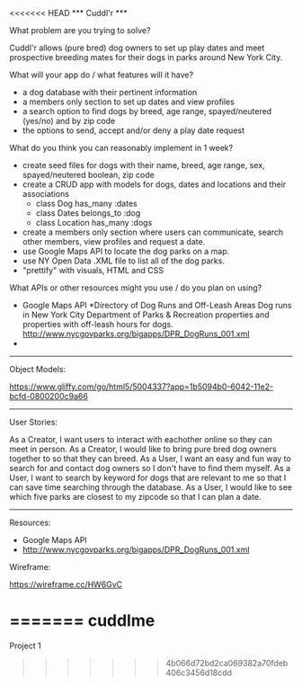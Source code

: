 <<<<<<< HEAD
  *** Cuddl'r *** 
  
  What problem are you trying to solve?
  
  Cuddl'r allows (pure bred) dog owners to set up play dates and meet prospective breeding mates for their dogs in parks around New York City. 

  What will your app do / what features will it have?
  
  * a dog database with their pertinent information
  * a members only section to set up dates and view profiles
  * a search option to find dogs by breed, age range, spayed/neutered (yes/no) and by zip code
  * the options to send, accept and/or deny a play date request
  

  What do you think you can reasonably implement in 1 week?
  * create seed files for dogs with their name, breed, age range, sex, spayed/neutered boolean, zip code
  * create a CRUD app with models for dogs, dates and locations and their associations
    - class Dog has_many :dates
    - class Dates belongs_to :dog
    - class Location has_many :dogs
  * create a members only section where users can communicate, search other members, view profiles and request a date.
  * use Google Maps API to locate the dog parks on a map.
  * use NY Open Data .XML file to list all of the dog parks.
  * "prettify" with visuals, HTML and CSS 

  What APIs or other resources might you use / do you plan on using?

  * Google Maps API
  *Directory of Dog Runs and Off-Leash Areas
  Dog runs in New York City Department of Parks & Recreation properties and properties with off-leash hours for dogs.
  http://www.nycgovparks.org/bigapps/DPR_DogRuns_001.xml
  * 

  ---- 

  Object Models:

  https://www.gliffy.com/go/html5/5004337?app=1b5094b0-6042-11e2-bcfd-0800200c9a66

  ----

  User Stories:

  As a Creator, I want users to interact with eachother online so they can meet in person.
  As a Creator, I would like to bring pure bred dog owners together to so that they can breed. 
  As a User, I want an easy and fun way to search for and contact dog owners so I don't have to find them myself. 
  As a User, I want to search by keyword for dogs that are relevant to me so that I can save time searching through the database. 
  As a User, I would like to see which five parks are closest to my zipcode so that I can plan a date.

  
  ----

  Resources:
  * Google Maps API
  * http://www.nycgovparks.org/bigapps/DPR_DogRuns_001.xml


  Wireframe:

  https://wireframe.cc/HW6GvC



=======
cuddlme
=======

Project 1 
>>>>>>> 4b066d72bd2ca069382a70fdeb406c3456d18cdd
